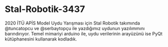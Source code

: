 # Stal-Robotik-3437
2020 İTÜ APİS Model Uydu Yarışması için Stal Robotik takımında @tuncatopcu ve @serbaytopçu ile yazdığımız uydunun yazılımmını barındırıyor. Temel mimariyi arduino ile, uydu verilerinin arayüzünü ise PyQt kütüphanesini kullanarak kodladık.
